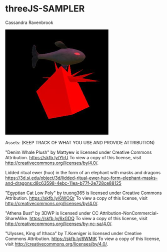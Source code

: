 # threeJS-SAMPLER
Cassandra Ravenbrook

![Alt text](./blubby.JPG "Results")


Assets:  (KEEP TRACK OF WHAT YOU USE AND PROVIDE ATTRIBUTION)

"Denim Whale Plush" by Mattyew is licensed under Creative Commons Attribution. https://skfb.ly/YIrU To view a copy of this license, visit http://creativecommons.org/licenses/by/4.0/.

Lidded ritual ewer (huo) in the form of an elephant with masks and dragons
https://3d.si.edu/object/3d/lidded-ritual-ewer-huo-form-elephant-masks-and-dragons:d8c63598-4ebc-11ea-b77f-2e728ce88125

"Egyptian Cat Low Poly" by truong365 is licensed under Creative Commons Attribution. https://skfb.ly/6WOQr To view a copy of this license, visit http://creativecommons.org/licenses/by/4.0/.

"Athena Bust" by 3DWP is licensed under CC Attribution-NonCommercial-ShareAlike. https://skfb.ly/6xGDQ To view a copy of this license, visit http://creativecommons.org/licenses/by-nc-sa/4.0/.

"Ulysses, King of Ithaca" by T.Koeniger is licensed under Creative Commons Attribution. https://skfb.ly/6WMtK To view a copy of this license, visit http://creativecommons.org/licenses/by/4.0/.